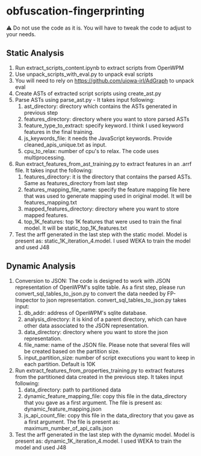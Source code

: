 # obfuscation-fingerprinting

:warning: Do not use the code as it is. You will have to tweak the code to adjust to your needs.

## Static Analysis 

1. Run extract_scripts_content.ipynb to extract scripts from OpenWPM
2. Use unpack_scripts_with_eval.py to unpack eval scripts 
3. You will need to rely on https://github.com/uiowa-irl/AdGraph to unpack eval
4. Create ASTs of extracted script scripts using create_ast.py
5. Parse ASTs using parse_ast.py - It takes input following:
    1. ast_directory: directory which contains the ASTs generated in previous step
    2. features_directory: directory where you want to store parsed ASTs 
    3. feature_type_to_extract: specify keyword. I think I used keyword features in the final training. 
    4. js_keywords_file: it needs the JavaScript keywords. Provide cleaned_apis_unique.txt as input.
    5. cpu_to_relax: number of cpu's to relax. The code uses multiprocessing.
6. Run extract_features_from_ast_training.py to extract features in an .arrf file. It takes input the following:
    1. features_directory: it is the directory that contains the parsed ASTs. Same as features_directory from last step
    2. features_mapping_file_name: specify the feature mapping file here that was used to generate mapping used in original model. It will be features_mapping.txt
    3. mapped_features_directory: directory where you want to store mapped features. 
    4. top_1K_features: top 1K features that were used to train the final model. It will be static_top_1K_features.txt
7. Test the arff generated in the last step with the static model. Model is present as: static_1K_iteration_4.model. I used WEKA to train the model and used J48
 

## Dynamic Analysis

1. Conversion to JSON: The code is designed to work with JSON representation of OpenWPM's sqlite table. As a first step, please run convert_sql_tables_to_json.py to convert the data needed by FP-Inspector to json representation. convert_sql_tables_to_json.py takes input:
    1. db_addr: address of OpenWPM's sqlite database.
    2. analysis_directory: it is kind of a parent directory, which can have other data associated to the JSON representation.
    3. data_directory: directory where you want to store the json representation.
    4. file_name: name of the JSON file. Please note that several files will be created based on the partition size. 
    5. input_partition_size: number of script executions you want to keep in each partition. Default is 10K
2. Run extract_features_from_properties_training.py to extract features from the partitioned data created in the previous step. It takes input following:     
    1. data_directory: path to partitioned data
    2. dynamic_feature_mapping_file: copy this file in the data_directory that you gave as a first argument. The file is present as: dynamic_feature_mapping.json
    3. js_api_count_file: copy this file in the data_directory that you gave as a first argument. The file is present as: maximum_number_of_api_calls.json
3. Test the arff generated in the last step with the dynamic model. Model is present as: dynamic_1K_iteration_4.model. I used WEKA to train the model and used J48
 
